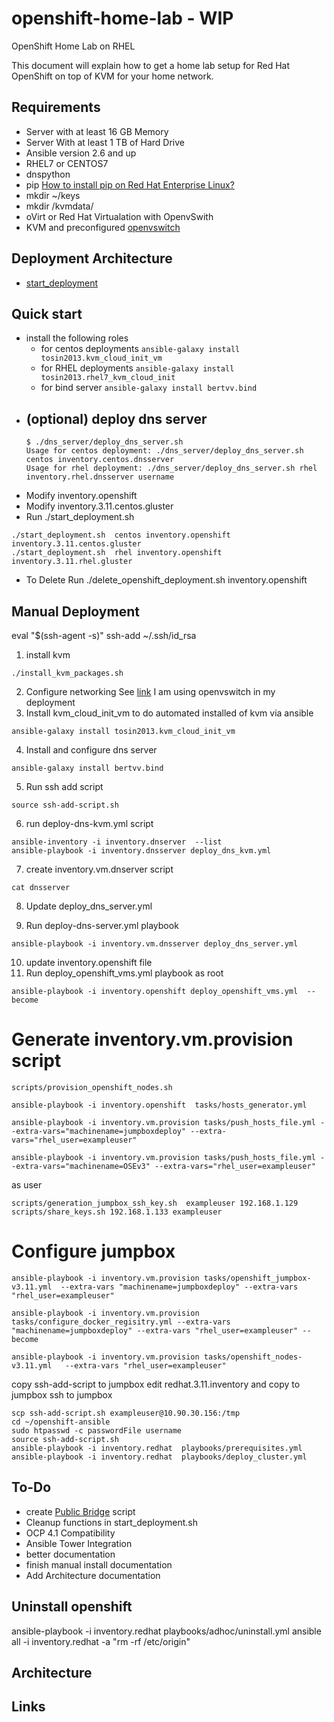 # openshift-home-lab - WIP
OpenShift Home Lab on RHEL

This document will explain how to get a home lab setup for Red Hat OpenShift on top of KVM for your home network.

## Requirements
* Server with at least 16 GB Memory
* Server With at least 1 TB of Hard Drive
* Ansible version 2.6 and up
* RHEL7 or CENTOS7
* dnspython
* pip [How to install pip on Red Hat Enterprise Linux?](https://access.redhat.com/solutions/1519803)
* mkdir ~/keys
* mkdir /kvmdata/
* oVirt or Red Hat Virtualation with OpenvSwith
* KVM and preconfigured [openvswitch](https://www.linuxtechi.com/install-use-openvswitch-kvm-centos-7-rhel-7/)

## Deployment Architecture
* [start_deployment](architecture/start_deployment_arch_diagram.png)

## Quick start
* install the following roles
  - for centos deployments ```ansible-galaxy install tosin2013.kvm_cloud_init_vm```
  - for RHEL deployments ```ansible-galaxy install tosin2013.rhel7_kvm_cloud_init```
  - for bind server ```ansible-galaxy install bertvv.bind```
* (optional) deploy dns server
  -
  ```
  $ ./dns_server/deploy_dns_server.sh
  Usage for centos deployment: ./dns_server/deploy_dns_server.sh centos inventory.centos.dnsserver
  Usage for rhel deployment: ./dns_server/deploy_dns_server.sh rhel inventory.rhel.dnsserver username
  ```
* Modify inventory.openshift
* Modify inventory.3.11.centos.gluster
* Run ./start_deployment.sh
```
./start_deployment.sh  centos inventory.openshift inventory.3.11.centos.gluster
./start_deployment.sh  rhel inventory.openshift inventory.3.11.rhel.gluster
```
* To Delete Run ./delete_openshift_deployment.sh inventory.openshift

## Manual Deployment


eval "$(ssh-agent -s)"
ssh-add ~/.ssh/id_rsa

1. install kvm
```
./install_kvm_packages.sh
```
2. Configure networking See [link](https://www.linux-kvm.org/page/Networking#Public_Bridge) I am using openvswitch in my deployment
3. Install  kvm_cloud_init_vm  to do automated installed of kvm via ansible
```
ansible-galaxy install tosin2013.kvm_cloud_init_vm
```
4. Install and configure dns server
```
ansible-galaxy install bertvv.bind
```
5. Run ssh add script
```
source ssh-add-script.sh
```
6. run  deploy-dns-kvm.yml  script
```
ansible-inventory -i inventory.dnserver  --list
ansible-playbook -i inventory.dnsserver deploy_dns_kvm.yml
```
7. create inventory.vm.dnserver script
```
cat dnsserver
```
8. Update deploy_dns_server.yml

9. Run deploy-dns-server.yml playbook
```
ansible-playbook -i inventory.vm.dnsserver deploy_dns_server.yml

```
10. update inventory.openshift file
11. Run deploy_openshift_vms.yml playbook as root
```
ansible-playbook -i inventory.openshift deploy_openshift_vms.yml  --become
```
# Generate inventory.vm.provision script
```
scripts/provision_openshift_nodes.sh
```

```
ansible-playbook -i inventory.openshift  tasks/hosts_generator.yml

ansible-playbook -i inventory.vm.provision tasks/push_hosts_file.yml --extra-vars="machinename=jumpboxdeploy" --extra-vars="rhel_user=exampleuser"

ansible-playbook -i inventory.vm.provision tasks/push_hosts_file.yml --extra-vars="machinename=OSEv3" --extra-vars="rhel_user=exampleuser"
```
as user
```
scripts/generation_jumpbox_ssh_key.sh  exampleuser 192.168.1.129
scripts/share_keys.sh 192.168.1.133 exampleuser
```

# Configure jumpbox
```
ansible-playbook -i inventory.vm.provision tasks/openshift_jumpbox-v3.11.yml  --extra-vars "machinename=jumpboxdeploy" --extra-vars "rhel_user=exampleuser"
```

```
ansible-playbook -i inventory.vm.provision tasks/configure_docker_regisitry.yml --extra-vars "machinename=jumpboxdeploy" --extra-vars "rhel_user=exampleuser" --become
```
```
ansible-playbook -i inventory.vm.provision tasks/openshift_nodes-v3.11.yml   --extra-vars "rhel_user=exampleuser"
```

copy ssh-add-script to jumpbox
edit redhat.3.11.inventory and copy to jumpbox
ssh to jumpbox
```
scp ssh-add-script.sh exampleuser@10.90.30.156:/tmp
cd ~/openshift-ansible
sudo htpasswd -c passwordFile username
source ssh-add-script.sh
ansible-playbook -i inventory.redhat  playbooks/prerequisites.yml
ansible-playbook -i inventory.redhat  playbooks/deploy_cluster.yml
```

## To-Do
* create [Public Bridge](https://www.linux-kvm.org/page/Networking#Public_Bridge) script
* Cleanup functions in start_deployment.sh
* OCP 4.1 Compatibility
* Ansible Tower Integration
* better documentation
* finish manual install documentation
* Add Architecture documentation


## Uninstall openshift
ansible-playbook -i inventory.redhat  playbooks/adhoc/uninstall.yml
ansible all -i inventory.redhat -a "rm -rf /etc/origin"

## Architecture

## Links
